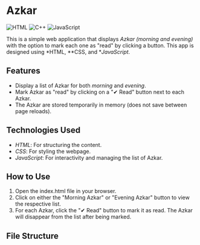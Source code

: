 # Azkar
![HTML](https://img.shields.io/badge/HTML-5-orange)
![C++](https://img.shields.io/badge/C%2B%2B-11-blue)
![JavaScript](https://img.shields.io/badge/JavaScript-ES6-yellowgreen)

This is a simple web application that displays *Azkar (morning and evening)* with the option to mark each one as "read" by clicking a button. This app is designed using *HTML, **CSS, and **JavaScript*.

## Features
- Display a list of Azkar for both *morning* and *evening*.
- Mark Azkar as "read" by clicking on a "✔ Read" button next to each Azkar.
- The Azkar are stored temporarily in memory (does not save between page reloads).

## Technologies Used
- *HTML*: For structuring the content.
- *CSS*: For styling the webpage.
- *JavaScript*: For interactivity and managing the list of Azkar.

## How to Use
1. Open the index.html file in your browser.
2. Click on either the "Morning Azkar" or "Evening Azkar" button to view the respective list.
3. For each Azkar, click the "✔ Read" button to mark it as read. The Azkar will disappear from the list after being marked.

## File Structure
